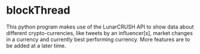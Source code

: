 # blockThread

This python program makes use of the LunarCRUSH API to show data about different crypto-currencies, like tweets by an influencer\[s\], market changes in a currency and currently best performing currency. More features are to be added at a later time. 
